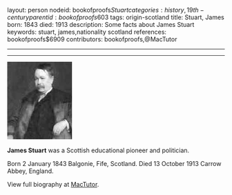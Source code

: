 layout: person
nodeid: bookofproofs$Stuart
categories: history,19th-century
parentid: bookofproofs$603
tags: origin-scotland
title: Stuart, James
born: 1843
died: 1913
description: Some facts about James Stuart
keywords: stuart, james,nationality scotland
references: bookofproofs$6909
contributors: bookofproofs,@MacTutor

---


---

![Stuart.jpg](https://github.com/bookofproofs/bookofproofs.github.io/blob/main/_sources/_assets/images/portraits/Stuart.jpg?raw=true)

**James Stuart** was a Scottish educational pioneer and politician.

Born 2 January 1843 Balgonie, Fife, Scotland. Died 13 October 1913 Carrow Abbey, England.


View full biography at [MacTutor](https://mathshistory.st-andrews.ac.uk/Biographies/Stuart/).